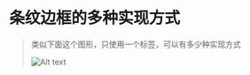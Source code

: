 # 条纹边框的多种实现方式

> 类似下面这个图形，只使用一个标签，可以有多少种实现方式
>
> ![Alt text](https://user-images.githubusercontent.com/8554143/97247472-b6dc6900-183a-11eb-8331-ed952e4c2a1c.png)
